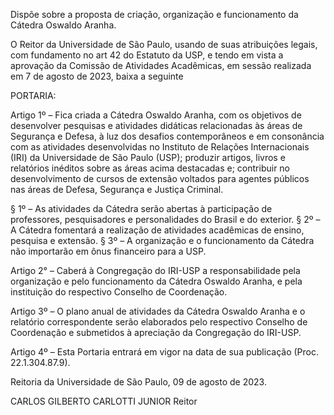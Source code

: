Dispõe sobre a proposta de criação, organização e funcionamento da Cátedra Oswaldo Aranha.

O Reitor da Universidade de São Paulo, usando de suas atribuições legais, com fundamento no art 42 do Estatuto da USP, e tendo em vista a aprovação da Comissão de Atividades Acadêmicas, em sessão realizada em 7 de agosto de 2023, baixa a seguinte

PORTARIA:

Artigo 1º – Fica criada a Cátedra Oswaldo Aranha, com os objetivos de desenvolver pesquisas e atividades didáticas relacionadas às áreas de Segurança e Defesa, à luz dos desafios contemporâneos e em consonância com as atividades desenvolvidas no Instituto de Relações Internacionais (IRI) da Universidade de São Paulo (USP); produzir artigos, livros e relatórios inéditos sobre as áreas acima destacadas e; contribuir no desenvolvimento de cursos de extensão voltados para agentes públicos nas áreas de Defesa, Segurança e Justiça Criminal.

§ 1º – As atividades da Cátedra serão abertas à participação de professores, pesquisadores e personalidades do Brasil e do exterior.
§ 2º – A Cátedra fomentará a realização de atividades acadêmicas de ensino, pesquisa e extensão.
§ 3º – A organização e o funcionamento da Cátedra não importarão em ônus financeiro para a USP.

Artigo 2° – Caberá à Congregação do IRI-USP a responsabilidade pela organização e pelo funcionamento da Cátedra Oswaldo Aranha, e pela instituição do respectivo Conselho de Coordenação.

Artigo 3º – O plano anual de atividades da Cátedra Oswaldo Aranha e o relatório correspondente serão elaborados pelo respectivo Conselho de Coordenação e submetidos à apreciação da Congregação do IRI-USP.

Artigo 4º – Esta Portaria entrará em vigor na data de sua publicação (Proc. 22.1.304.87.9).

Reitoria da Universidade de São Paulo, 09 de agosto de 2023.

CARLOS GILBERTO CARLOTTI JUNIOR
Reitor
